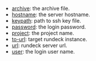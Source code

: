 * [archive](options/archive/index.html): the archive file.
* [hostname](options/hostname/index.html): the server hostname.
* [keypath](options/keypath/index.html): path to ssh key file.
* [password](options/password/index.html): the login password.
* [project](options/project/index.html): the project name.
* [to-url](options/to-url/index.html): target rundeck instance.
* [url](options/url/index.html): rundeck server url.
* [user](options/user/index.html): the login user name.
